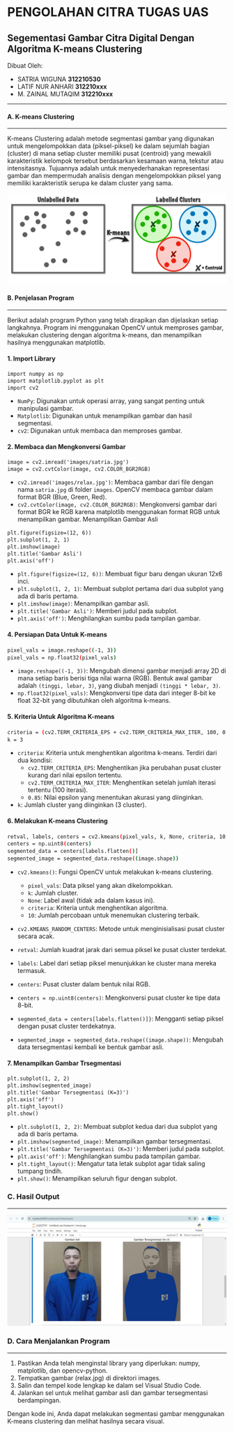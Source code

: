 # PENGOLAHAN CITRA TUGAS UAS
## Segementasi Gambar Citra Digital Dengan Algoritma K-means Clustering
Dibuat Oleh:
* SATRIA WIGUNA  **312210530**
* LATIF NUR ANHARI  **312210xxx**
* M. ZAINAL MUTAQIM  **312210xxx**

---
#### A. K-means Clustering
---
K-means Clustering adalah metode segmentasi gambar yang digunakan untuk mengelompokkan data (piksel-piksel) ke dalam sejumlah bagian (cluster) di mana setiap cluster memiliki pusat (centroid) yang mewakili karakteristik kelompok tersebut berdasarkan kesamaan warna, tekstur atau intensitasnya. Tujuannya adalah untuk menyederhanakan representasi gambar dan mempermudah analisis dengan mengelompokkan piksel yang memiliki karakteristik serupa ke dalam cluster yang sama. 

![ilustrasi](https://github.com/kelaskodingpelitabangsa/UAS4-Pengolahan-Citra/blob/main/ilustrasi.png)

#### B. Penjelasan Program
---
Berikut adalah program Python yang telah dirapikan dan dijelaskan setiap langkahnya. Program ini menggunakan OpenCV untuk memproses gambar, melakukan clustering dengan algoritma k-means, dan menampilkan hasilnya menggunakan matplotlib.

#### 1. Import Library
```
import numpy as np
import matplotlib.pyplot as plt
import cv2
```

* ```NumPy```: Digunakan untuk operasi array, yang sangat penting untuk manipulasi gambar.
* ```Matplotlib```: Digunakan untuk menampilkan gambar dan hasil segmentasi.
* ```cv2```: Digunakan untuk membaca dan memproses gambar.

#### 2. Membaca dan Mengkonversi Gambar
```
image = cv2.imread('images/satria.jpg')
image = cv2.cvtColor(image, cv2.COLOR_BGR2RGB)
```

* ```cv2.imread('images/relax.jpg')```: Membaca gambar dari file dengan nama ```satria.jpg``` di folder ```images```. OpenCV membaca gambar dalam format BGR (Blue, Green, Red).
* ```cv2.cvtColor(image, cv2.COLOR_BGR2RGB)```: Mengkonversi gambar dari format BGR ke RGB karena matplotlib menggunakan format RGB untuk menampilkan gambar.
Menampilkan Gambar Asli
```
plt.figure(figsize=(12, 6))
plt.subplot(1, 2, 1)
plt.imshow(image)
plt.title('Gambar Asli')
plt.axis('off')
```
* ```plt.figure(figsize=(12, 6))```: Membuat figur baru dengan ukuran 12x6 inci.
* ```plt.subplot(1, 2, 1)```: Membuat subplot pertama dari dua subplot yang ada di baris pertama.
* ```plt.imshow(image)```: Menampilkan gambar asli.
* ```plt.title('Gambar Asli')```: Memberi judul pada subplot.
* ```plt.axis('off')```: Menghilangkan sumbu pada tampilan gambar.
#### 4. Persiapan Data Untuk K-means
```bash
pixel_vals = image.reshape((-1, 3))
pixel_vals = np.float32(pixel_vals)
```
* ```image.reshape((-1, 3))```: Mengubah dimensi gambar menjadi array 2D di mana setiap baris berisi tiga nilai warna (RGB). Bentuk awal gambar adalah ```(tinggi, lebar, 3)```, yang diubah menjadi ```(tinggi * lebar, 3)```.
* ```np.float32(pixel_vals)```: Mengkonversi tipe data dari integer 8-bit ke float 32-bit yang dibutuhkan oleh algoritma k-means.
#### 5. Kriteria Untuk Algoritma K-means

```bash
criteria = (cv2.TERM_CRITERIA_EPS + cv2.TERM_CRITERIA_MAX_ITER, 100, 0.85)
k = 3
```

* ```criteria```: Kriteria untuk menghentikan algoritma k-means. Terdiri dari dua kondisi:
  - ```cv2.TERM_CRITERIA_EPS```: Menghentikan jika perubahan pusat cluster kurang dari nilai epsilon tertentu.
  - ```cv2.TERM_CRITERIA_MAX_ITER```: Menghentikan setelah jumlah iterasi tertentu (100 iterasi).
  - ```0.85```: Nilai epsilon yang menentukan akurasi yang diinginkan.
* ```k```: Jumlah cluster yang diinginkan (3 cluster).
#### 6. Melakukan K-means Clustering

```bash
retval, labels, centers = cv2.kmeans(pixel_vals, k, None, criteria, 10, cv2.KMEANS_RANDOM_CENTERS)
centers = np.uint8(centers)
segmented_data = centers[labels.flatten()]
segmented_image = segmented_data.reshape((image.shape))
```
* ```cv2.kmeans()```: Fungsi OpenCV untuk melakukan k-means clustering.

  * ```pixel_vals```: Data piksel yang akan dikelompokkan.
  * ```k```: Jumlah cluster.
  * ```None```: Label awal (tidak ada dalam kasus ini).
  * ```criteria```: Kriteria untuk menghentikan algoritma.
  * ```10```: Jumlah percobaan untuk menemukan clustering terbaik.
* ```cv2.KMEANS_RANDOM_CENTERS```: Metode untuk menginisialisasi pusat cluster secara acak.
* ```retval```: Jumlah kuadrat jarak dari semua piksel ke pusat cluster terdekat.
* ```labels```: Label dari setiap piksel menunjukkan ke cluster mana mereka termasuk.
* ```centers```: Pusat cluster dalam bentuk nilai RGB.
* ```centers = np.uint8(centers)```: Mengkonversi pusat cluster ke tipe data 8-bit.
* ```segmented_data = centers[labels.flatten()]}```: Mengganti setiap piksel dengan pusat cluster terdekatnya.
* ```segmented_image = segmented_data.reshape((image.shape))```: Mengubah data tersegmentasi kembali ke bentuk gambar asli.

#### 7. Menampilkan Gambar Trsegmentasi
```
plt.subplot(1, 2, 2)
plt.imshow(segmented_image)
plt.title('Gambar Tersegmentasi (K=3)')
plt.axis('off')
plt.tight_layout()
plt.show()
```
* ```plt.subplot(1, 2, 2)```: Membuat subplot kedua dari dua subplot yang ada di baris pertama.
* ```plt.imshow(segmented_image)```: Menampilkan gambar tersegmentasi.
* ```plt.title('Gambar Tersegmentasi (K=3)')```: Memberi judul pada subplot.
* ```plt.axis('off')```: Menghilangkan sumbu pada tampilan gambar.
* ```plt.tight_layout()```: Mengatur tata letak subplot agar tidak saling tumpang tindih.
* ```plt.show()```: Menampilkan seluruh figur dengan subplot.
### C. Hasil Output
---
![hasil](https://github.com/kelaskodingpelitabangsa/UAS4-Pengolahan-Citra/blob/main/hasil.JPG)

### D. Cara Menjalankan Program
---
1. Pastikan Anda telah menginstal library yang diperlukan: numpy, matplotlib, dan opencv-python.
2. Tempatkan gambar (relax.jpg) di direktori images.
3. Salin dan tempel kode lengkap ke dalam sel Visual Studio Code.
4. Jalankan sel untuk melihat gambar asli dan gambar tersegmentasi berdampingan.
   
Dengan kode ini, Anda dapat melakukan segmentasi gambar menggunakan K-means clustering dan melihat hasilnya secara visual.


